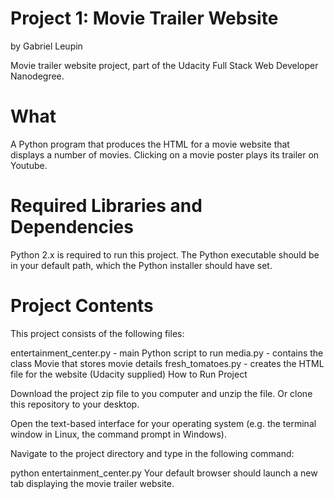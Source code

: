 # Project 1: Movie Trailer Website

by Gabriel Leupin

Movie trailer website project, part of the Udacity Full Stack Web Developer Nanodegree.

# What 

A Python program that produces the HTML for a movie website that displays a number of movies. Clicking on a movie poster plays its trailer on Youtube.

# Required Libraries and Dependencies

Python 2.x is required to run this project. The Python executable should be in your default path, which the Python installer should have set.

# Project Contents

This project consists of the following files:

entertainment_center.py - main Python script to run
media.py - contains the class Movie that stores movie details
fresh_tomatoes.py - creates the HTML file for the website (Udacity supplied)
How to Run Project

Download the project zip file to you computer and unzip the file. Or clone this repository to your desktop.

Open the text-based interface for your operating system (e.g. the terminal window in Linux, the command prompt in Windows).

Navigate to the project directory and type in the following command:

python entertainment_center.py
Your default browser should launch a new tab displaying the movie trailer website.


